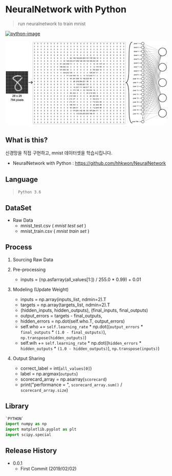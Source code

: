 # NeuralNetwork with Python
> run neuralnetwork to train mnist 

[![python-image]][python-url]

<img src="NeuralNetwork.png" width="600"  width="500">


## What is this?

신경망을 직접 구현하고, mnist 데이터셋을 학습시킵니다.

+ NeuralNetwork with Python : https://github.com/hhkwon/NeuralNetwork


## Language

> `Python 3.6`


## DataSet

+ Raw Data
    + mnist_test.csv ( _mnist test set_ )
    + mnist_train.csv ( _mnist train set_ )

<!-- 2. Polished Data
    + MASTER
    + NAVER_IDST
    + KRX_DATA_ALL
    + KRX_DATA_BIO
    + KRX_DATA_BIO_bycode -->


## Process

1. Sourcing Raw Data

2. Pre-processing
    + inputs = (np.asfarray(all_values[1:]) / 255.0 * 0.99) + 0.01
3. Modeling (Update Weight)
    + inputs = np.array(inputs_list, ndmin=2).T
    + targets = np.array(targets_list, ndmin=2).T
    + (hidden_inputs, hidden_outputs), (final_inputs, final_outputs)
    + output_errors = targets - final_outputs, 
    + hidden_errors = np.dot(self.who.T, output_errors)
    + self.who += `self.learning_rate` * np.dot((`output_errors` * `final_outputs` * `(1.0 - final_outputs)`),
                                                `np.transpose(hidden_outputs)`)
    + self.wih += `self.learning_rate` * np.dot((`hidden_errors` * `hidden_outputs` * `(1.0 - hidden_outputs)`),
                                                `np.transpose(inputs)`)
4. Output Sharing
    + correct_label = int(`all_values[0]`)
    + label = np.argmax(`outputs`)
    + scorecard_array = np.asarray(`scorecard`)
    + print("performance = ", `scorecard_array.sum()` / `scorecard_array.size`)


## Library

```python
`PYTHON`
import numpy as np
import matplotlib.pyplot as plt
import scipy.special
```


## Release History

* 0.0.1
    * First Commit (2019/02/02)



<!-- Markdown link & img dfn's -->
[r-image]: https://img.shields.io/badge/R-3.5.0-brightgreen.svg?style=flat-square
[r-url]: https://cran.r-project.org/bin/windows/base/
[python-image]: https://img.shields.io/badge/python-3.6-yellow.svg?style=flat-square
[python-url]: https://www.python.org/
[aws-image]: https://img.shields.io/badge/aws-pass-orange.svg?style=flat-square
[aws-url]: https://aws.amazon.com/
